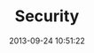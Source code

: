 ---
layout: post
template: two-col
title:  "Security"
date:   2013-09-24 10:51:22
categories: stacks
lead: About your server and application security
---